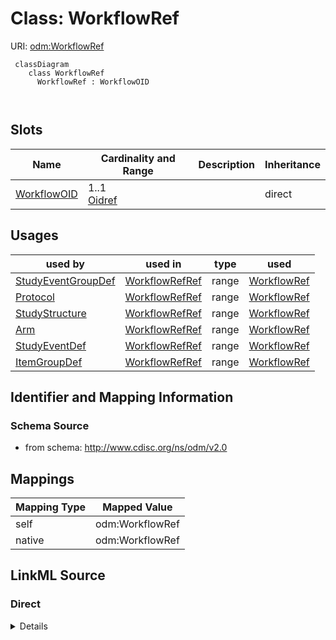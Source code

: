 # Class: WorkflowRef



URI: [odm:WorkflowRef](http://www.cdisc.org/ns/odm/v2.0/WorkflowRef)



```mermaid
 classDiagram
    class WorkflowRef
      WorkflowRef : WorkflowOID
        
      
```




<!-- no inheritance hierarchy -->


## Slots

| Name | Cardinality and Range | Description | Inheritance |
| ---  | --- | --- | --- |
| [WorkflowOID](WorkflowOID.md) | 1..1 <br/> [Oidref](Oidref.md) |  | direct |





## Usages

| used by | used in | type | used |
| ---  | --- | --- | --- |
| [StudyEventGroupDef](StudyEventGroupDef.md) | [WorkflowRefRef](WorkflowRefRef.md) | range | [WorkflowRef](WorkflowRef.md) |
| [Protocol](Protocol.md) | [WorkflowRefRef](WorkflowRefRef.md) | range | [WorkflowRef](WorkflowRef.md) |
| [StudyStructure](StudyStructure.md) | [WorkflowRefRef](WorkflowRefRef.md) | range | [WorkflowRef](WorkflowRef.md) |
| [Arm](Arm.md) | [WorkflowRefRef](WorkflowRefRef.md) | range | [WorkflowRef](WorkflowRef.md) |
| [StudyEventDef](StudyEventDef.md) | [WorkflowRefRef](WorkflowRefRef.md) | range | [WorkflowRef](WorkflowRef.md) |
| [ItemGroupDef](ItemGroupDef.md) | [WorkflowRefRef](WorkflowRefRef.md) | range | [WorkflowRef](WorkflowRef.md) |






## Identifier and Mapping Information







### Schema Source


* from schema: http://www.cdisc.org/ns/odm/v2.0





## Mappings

| Mapping Type | Mapped Value |
| ---  | ---  |
| self | odm:WorkflowRef |
| native | odm:WorkflowRef |





## LinkML Source

<!-- TODO: investigate https://stackoverflow.com/questions/37606292/how-to-create-tabbed-code-blocks-in-mkdocs-or-sphinx -->

### Direct

<details>
```yaml
name: WorkflowRef
in_subset:
- ExceptionEventGroupDefinition
from_schema: http://www.cdisc.org/ns/odm/v2.0
slots:
- WorkflowOID
slot_usage:
  WorkflowOID:
    name: WorkflowOID
    domain_of:
    - WorkflowRef
    range: oidref
    required: true
class_uri: odm:WorkflowRef

```
</details>

### Induced

<details>
```yaml
name: WorkflowRef
in_subset:
- ExceptionEventGroupDefinition
from_schema: http://www.cdisc.org/ns/odm/v2.0
slot_usage:
  WorkflowOID:
    name: WorkflowOID
    domain_of:
    - WorkflowRef
    range: oidref
    required: true
attributes:
  WorkflowOID:
    name: WorkflowOID
    from_schema: http://www.cdisc.org/ns/odm/v2.0
    rank: 1000
    alias: WorkflowOID
    owner: WorkflowRef
    domain_of:
    - WorkflowRef
    range: oidref
    required: true
class_uri: odm:WorkflowRef

```
</details>